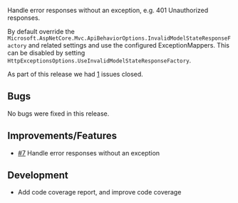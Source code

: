 Handle error responses without an exception, e.g. 401 Unauthorized responses.

By default override the `Microsoft.AspNetCore.Mvc.ApiBehaviorOptions.InvalidModelStateResponseFactory` and related settings
and use the configured ExceptionMappers. This can be disabled by setting `HttpExceptionsOptions.UseInvalidModelStateResponseFactory`.

As part of this release we had [1](https://github.com/ofpinewood/http-exceptions/milestone/2?closed=1) issues closed.

## Bugs
No bugs were fixed in this release.

## Improvements/Features
* [#7](https://github.com/ofpinewood/http-exceptions/issues/7) Handle error responses without an exception 

## Development
* Add code coverage report, and improve code coverage
